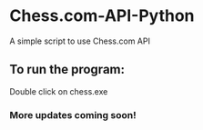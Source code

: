 # Chess.com-API-Python
A simple script to use Chess.com API

## To run the program:
Double click on chess.exe

### More updates coming soon!
